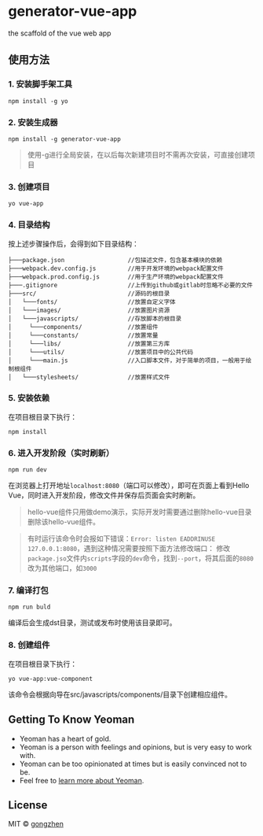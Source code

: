 # generator-vue-app
the scaffold of the vue web app

## 使用方法

### 1. 安装脚手架工具
```
npm install -g yo
```

### 2. 安装生成器
```
npm install -g generator-vue-app
```

>使用-g进行全局安装，在以后每次新建项目时不需再次安装，可直接创建项目

### 3. 创建项目
```
yo vue-app
```

### 4. 目录结构
按上述步骤操作后，会得到如下目录结构：
```
├───package.json                  //包描述文件，包含基本模块的依赖
├───webpack.dev.config.js         //用于开发环境的webpack配置文件
├───webpack.prod.config.js        //用于生产环境的webpack配置文件
├───.gitignore                    //上传到github或gitlab时忽略不必要的文件
├───src/                          //源码的根目录
│   └───fonts/                    //放置自定义字体
│   └───images/                   //放置图片资源
│   └───javascripts/              //存放脚本的根目录
│     └───components/             //放置组件
│     └───constants/              //放置常量
│     └───libs/                   //放置第三方库
│     └───utils/                  //放置项目中的公共代码
│     └───main.js                 //入口脚本文件，对于简单的项目，一般用于绘制根组件
│   └───stylesheets/              //放置样式文件
```

### 5. 安装依赖
在项目根目录下执行：
```
npm install
```

### 6. 进入开发阶段（实时刷新）
```
npm run dev
```
在浏览器上打开地址`localhost:8080`（端口可以修改），即可在页面上看到Hello Vue，同时进入开发阶段，修改文件并保存后页面会实时刷新。

>hello-vue组件只用做demo演示，实际开发时需要通过删除hello-vue目录删除该hello-vue组件。

>有时运行该命令时会报如下错误：`Error: listen EADDRINUSE 127.0.0.1:8080`，遇到这种情况需要按照下面方法修改端口：
>修改`package.jso`文件内`scripts`字段的`dev`命令，找到`--port`，将其后面的`8080`改为其他端口，如`3000`

### 7. 编译打包
```
npm run buld
```
编译后会生成dst目录，测试或发布时使用该目录即可。

### 8. 创建组件
在项目根目录下执行：
```
yo vue-app:vue-component
```
该命令会根据向导在src/javascripts/components/目录下创建相应组件。

## Getting To Know Yeoman

 * Yeoman has a heart of gold.
 * Yeoman is a person with feelings and opinions, but is very easy to work with.
 * Yeoman can be too opinionated at times but is easily convinced not to be.
 * Feel free to [learn more about Yeoman](http://yeoman.io/).

## License

MIT © [gongzhen]()


[npm-image]: https://badge.fury.io/js/generator-vue-app.svg
[npm-url]: https://npmjs.org/package/generator-vue-app
[travis-image]: https://travis-ci.org/gzgogo/generator-vue-app.svg?branch=master
[travis-url]: https://travis-ci.org/gzgogo/generator-vue-app
[daviddm-image]: https://david-dm.org/gzgogo/generator-vue-app.svg?theme=shields.io
[daviddm-url]: https://david-dm.org/gzgogo/generator-vue-app
[coveralls-image]: https://coveralls.io/repos/gzgogo/generator-vue-app/badge.svg
[coveralls-url]: https://coveralls.io/r/gzgogo/generator-vue-app
